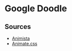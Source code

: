 # Google Doodle

## Sources
* [Animista](http://animista.net/)
* [Animate.css](https://daneden.github.io/animate.css/)
